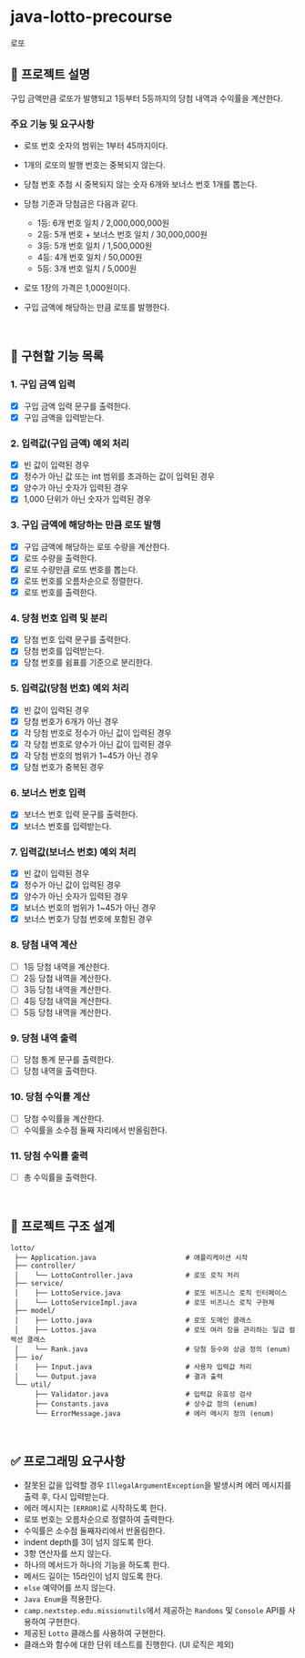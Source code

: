 # java-lotto-precourse
로또

## 📝 프로젝트 설명
구입 금액만큼 로또가 발행되고 1등부터 5등까지의 당첨 내역과 수익률을 계산한다.
### 주요 기능 및 요구사항 
- 로또 번호 숫자의 범위는 1부터 45까지이다.
- 1개의 로또의 발행 번호는 중복되지 않는다.
- 당첨 번호 추첨 시 중복되지 않는 숫자 6개와 보너스 번호 1개를 뽑는다.
- 당첨 기준과 당첨금은 다음과 같다.
  - 1등: 6개 번호 일치 / 2,000,000,000원 
  - 2등: 5개 번호 + 보너스 번호 일치 / 30,000,000원 
  - 3등: 5개 번호 일치 / 1,500,000원 
  - 4등: 4개 번호 일치 / 50,000원 
  - 5등: 3개 번호 일치 / 5,000원
- 로또 1장의 가격은 1,000원이다.
- 구입 금액에 해당하는 만큼 로또를 발행한다.


  <br>

## 📌 구현할 기능 목록
### 1. 구입 금액 입력
- [x] 구입 금액 입력 문구를 출력한다.
- [x] 구입 금액을 입력받는다.

### 2. 입력값(구입 금액) 예외 처리
- [x] 빈 값이 입력된 경우
- [x] 정수가 아닌 값 또는 int 범위를 초과하는 값이 입력된 경우
- [x] 양수가 아닌 숫자가 입력된 경우
- [x] 1,000 단위가 아닌 숫자가 입력된 경우

### 3. 구입 금액에 해당하는 만큼 로또 발행
- [x] 구입 금액에 해당하는 로또 수량을 계산한다.
- [x] 로또 수량을 출력한다.
- [x] 로또 수량만큼 로또 번호를 뽑는다.
- [x] 로또 번호를 오름차순으로 정렬한다.
- [x] 로또 번호를 출력한다.

### 4. 당첨 번호 입력 및 분리 
- [x] 당첨 번호 입력 문구를 출력한다.
- [x] 당첨 번호를 입력받는다.
- [x] 당첨 번호를 쉼표를 기준으로 분리한다.

### 5. 입력값(당첨 번호) 예외 처리
- [x] 빈 값이 입력된 경우
- [x] 당첨 번호가 6개가 아닌 경우
- [x] 각 당첨 번호로 정수가 아닌 값이 입력된 경우
- [x] 각 당첨 번호로 양수가 아닌 값이 입력된 경우
- [x] 각 당첨 번호의 범위가 1~45가 아닌 경우
- [x] 당첨 번호가 중복된 경우

### 6. 보너스 번호 입력
- [x] 보너스 번호 입력 문구를 출력한다.
- [x] 보너스 번호를 입력받는다.

### 7. 입력값(보너스 번호) 예외 처리
- [x] 빈 값이 입력된 경우
- [x] 정수가 아닌 값이 입력된 경우
- [x] 양수가 아닌 숫자가 입력된 경우
- [x] 보너스 번호의 범위가 1~45가 아닌 경우
- [x] 보너스 번호가 당첨 번호에 포함된 경우

### 8. 당첨 내역 계산
- [ ] 1등 당첨 내역을 계산한다.
- [ ] 2등 당첨 내역을 계산한다.
- [ ] 3등 당첨 내역을 계산한다.
- [ ] 4등 당첨 내역을 계산한다.
- [ ] 5등 당첨 내역을 계산한다.

### 9. 당첨 내역 출력 
- [ ] 당첨 통계 문구를 출력한다.
- [ ] 당첨 내역을 출력한다.

### 10. 당첨 수익률 계산
- [ ] 당첨 수익률을 계산한다.
- [ ] 수익률을 소수점 둘째 자리에서 반올림한다.

### 11. 당첨 수익률 출력
- [ ] 총 수익률을 출력한다.


<br>

## 📂 프로젝트 구조 설계
```plaintext
lotto/
 ├── Application.java                      # 애플리케이션 시작
 ├── controller/                      
 │    └── LottoController.java             # 로또 로직 처리
 ├── service/                            
 │    ├── LottoService.java                # 로또 비즈니스 로직 인터페이스
 │    └── LottoServiceImpl.java            # 로또 비즈니스 로직 구현체
 ├── model/                          
 │    ├── Lotto.java                       # 로또 도메인 클래스
 │    ├── Lottos.java                      # 로또 여러 장을 관리하는 일급 컬렉션 클래스
 │    └── Rank.java                        # 당첨 등수와 상금 정의 (enum)
 ├── io/                               
 │    ├── Input.java                       # 사용자 입력값 처리
 │    └── Output.java                      # 결과 출력
 └── util/                              
      ├── Validator.java                   # 입력값 유효성 검사
      ├── Constants.java                   # 상수값 정의 (enum)
      └── ErrorMessage.java                # 에러 메시지 정의 (enum)
```

<br>

## ✅ 프로그래밍 요구사항
- 잘못된 값을 입력할 경우 `IllegalArgumentException`을 발생시켜 에러 메시지를 출력 후, 다시 입력받는다.
- 에러 메시지는 `[ERROR]`로 시작하도록 한다.
- 로또 번호는 오름차순으로 정렬하여 출력한다.
- 수익률은 소수점 둘째자리에서 반올림한다.
- indent depth를 3이 넘지 않도록 한다.
- 3항 연산자를 쓰지 않는다.
- 하나의 메서드가 하나의 기능을 하도록 한다.
- 메서드 길이는 15라인이 넘지 않도록 한다.
- `else` 예약어를 쓰지 않는다.
- `Java Enum`을 적용한다.
- `camp.nextstep.edu.missionutils`에서 제공하는 `Randoms` 및 `Console` API를 사용하여 구현한다.
- 제공된 `Lotto` 클래스를 사용하여 구현한다.
- 클래스와 함수에 대한 단위 테스트를 진행한다. (UI 로직은 제외)
